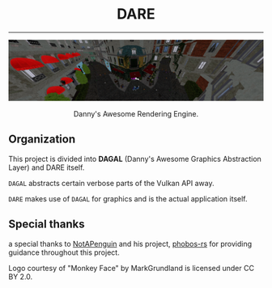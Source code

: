 <h1 align="center">
DARE
</h1>

---

![Banner](assets/banner.png)
<p align="center">
Danny's Awesome Rendering Engine.
</p>

## Organization

This project is divided into **DAGAL** (Danny's Awesome Graphics Abstraction Layer) and DARE itself.

`DAGAL` abstracts certain verbose parts of the Vulkan API away.

`DARE` makes use of `DAGAL` for graphics and is the actual application itself.

## Special thanks

a special thanks to [NotAPenguin](https://github.com/NotAPenguin0) and his
project, [phobos-rs](https://github.com/NotAPenguin0/phobos-rs) for providing guidance throughout this project.

Logo courtesy of "Monkey Face" by MarkGrundland is licensed under CC BY 2.0.
